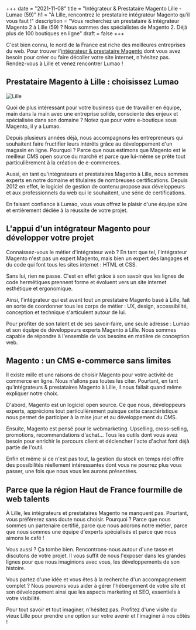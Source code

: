+++
date = "2021-11-08"
title = "Intégrateur & Prestataire Magento Lille - Lumao (59)"
h1 = "À Lille, rencontrez le prestataire intégrateur Magento qu'il vous faut !"
description = "Vous recherchez un prestataire & intégrateur Magento 2 à Lille (59) ? Nous sommes des spécialistes de Magento 2. Déjà plus de 100 boutiques en ligne"
draft = false
+++

C'est bien connu, le nord de la France est riche des meilleures entreprises du web. Pour trouver l'[intégrateur & prestataire Magento](/ecommerce/cms/magento/prestataire/) dont vous avez besoin pour créer ou faire décoller votre site internet, n'hésitez pas. Rendez-vous à Lille et venez rencontrer Lumao !

<h2>Prestataire Magento à Lille : choisissez Lumao</h2>

<img class="animate zoomIn margin-auto" src="/images/ville/lille.png" alt="Lille" />

<p>Quoi de plus intéressant pour votre business que de travailler en équipe, main dans la main avec une entreprise solide, consciente des enjeux et spécialisée dans son domaine ? Notez que pour votre e-boutique sous Magento, il y a Lumao.</p>
<p>Depuis plusieurs années déjà, nous accompagnons les entrepreneurs qui souhaitent faire fructifier leurs intérêts grâce au développement d'un magasin en ligne. Pourquoi ? Parce que nous estimons que Magento est le meilleur CMS open source du marché et parce que lui-même se prête tout particulièrement à la création de e-commerces.</p>
<p>Aussi, en tant qu'intégrateurs et prestataires Magento à Lille, nous sommes experts en notre domaine et titulaires de nombreuses certifications. Depuis 2012 en effet, le logiciel de gestion de contenu propose aux développeurs et aux professionnels du web qui le souhaitent, une série de certifications.</p>
<p>En faisant confiance à Lumao, vous vous offrez le plaisir d'une équipe sûre et entièrement dédiée à la réussite de votre projet.</p>
<h2>L'appui d'un intégrateur Magento pour développer votre projet</h2>
<p>Connaissez-vous le métier d'intégrateur web ? En tant que tel, l'intégrateur Magento n'est pas un expert Magento, mais bien un expert des langages et du code qui font tous les sites internet : HTML et CSS.</p>
<p>Sans lui, rien ne passe. C'est en effet grâce à son savoir que les lignes de code hermétiques prennent forme et évoluent vers un site internet esthétique et ergonomique.</p>
<p>Ainsi, l'intégrateur qui est avant tout un prestataire Magento basé à Lille, fait en sorte de coordonner tous les corps de métier : UX, design, accessibilité, conception et technique s'articulent autour de lui.</p>
<p>Pour profiter de son talent et de ses savoir-faire, une seule adresse : Lumao et son équipe de développeurs experts Magento à Lille. Nous sommes capable de répondre à l'ensemble de vos besoins en matière de conception web.</p>
<h2>Magento : un CMS e-commerce sans limites</h2>
<p>Il existe mille et une raisons de choisir Magento pour votre activité de commerce en ligne. Nous n'allons pas toutes les citer. Pourtant, en tant qu’intégrateurs & prestataires Magento à Lille, il nous fallait quand même expliquer notre choix.</p>
<p>D'abord, Magento est un logiciel open source. Ce que nous, développeurs experts, apprécions tout particulièrement puisque cette caractéristique nous permet de participer à la mise jour et au développement du CMS.</p>
<p>Ensuite, Magento est pensé pour le webmarketing. Upselling, cross-selling, promotions, recommandations d'achat... Tous les outils dont vous avez besoin pour enrichir le parcours client et déclencher l'acte d'achat font déjà partie de l'outil.</p>
<p>Enfin et même si ce n'est pas tout, la gestion du stock en temps réel offre des possibilités réellement intéressantes dont vous ne pourrez plus vous passer, une fois que nous vous les aurons présentées.</p>
<h2>Parce que la région Haut de France fourmille de web talents</h2>
<p>À Lille, les intégrateurs et prestataires Magento ne manquent pas. Pourtant, vous préférerez sans doute nous choisir. Pourquoi ? Parce que nous sommes un partenaire certifié, parce que nous adorons notre métier, parce que nous sommes une équipe d'experts spécialisés et parce que nous aimons le café !</p>
<p>Vous aussi ? Ça tombe bien. Rencontrons-nous autour d'une tasse et discutons de votre projet. Il vous suffit de nous l'exposer dans les grandes lignes pour que nous imaginions avec vous, les développements de son histoire.</p>
<p>Vous partez d'une idée et vous êtes à la recherche d'un accompagnement complet ? Nous pouvons vous aider à gérer l'hébergement de votre site et son développement ainsi que les aspects marketing et SEO, essentiels à votre visibilité.</p>
<p>Pour tout savoir et tout imaginer, n'hésitez pas. Profitez d'une visite du vieux Lille pour prendre une option sur votre avenir et l'imaginer à nos côtés !</p>
